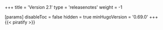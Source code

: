 +++
title = 'Version 2.1'
type = 'releasenotes'
weight = -1

[params]
  disableToc = false
  hidden = true
  minHugoVersion = '0.69.0'
+++
{{< piratify >}}
